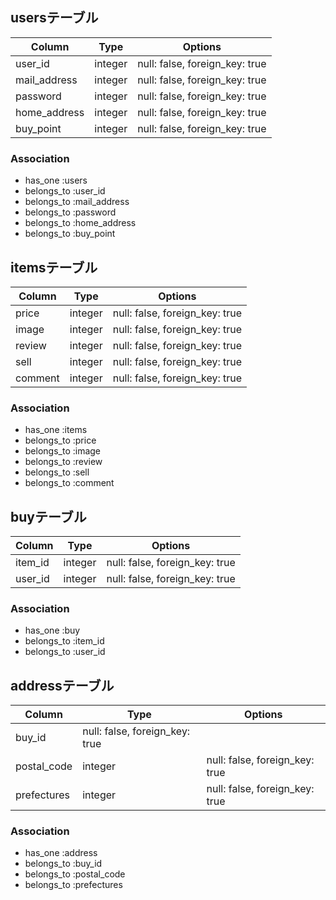 ## usersテーブル

|Column|Type|Options|
|------|----|-------|
|user_id|integer|null: false, foreign_key: true|
|mail_address|integer|null: false, foreign_key: true|
|password|integer|null: false, foreign_key: true|
|home_address|integer|null: false, foreign_key: true|
|buy_point|integer|null: false, foreign_key: true|

### Association
- has_one :users
- belongs_to :user_id
- belongs_to :mail_address
- belongs_to :password
- belongs_to :home_address
- belongs_to :buy_point

## itemsテーブル

|Column|Type|Options|
|------|----|-------|
|price|integer|null: false, foreign_key: true|
|image|integer|null: false, foreign_key: true|
|review|integer|null: false, foreign_key: true|
|sell|integer|null: false, foreign_key: true|
|comment|integer|null: false, foreign_key: true|

### Association
- has_one :items
- belongs_to :price
- belongs_to :image
- belongs_to :review
- belongs_to :sell
- belongs_to :comment

## buyテーブル
|Column|Type|Options|
|------|----|-------|
|item_id|integer|null: false, foreign_key: true|
|user_id|integer|null: false, foreign_key: true|

### Association
- has_one :buy
- belongs_to :item_id
- belongs_to :user_id

## addressテーブル
|Column|Type|Options|
|------|----|-------|
|buy_id|null: false, foreign_key: true|
|postal_code|integer|null: false, foreign_key: true|
|prefectures|integer|null: false, foreign_key: true|

### Association
- has_one :address
- belongs_to :buy_id
- belongs_to :postal_code
- belongs_to :prefectures